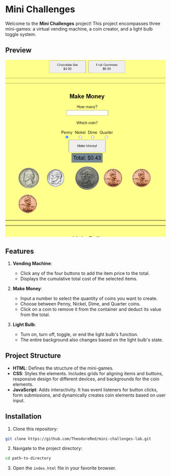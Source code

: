 # Mini Challenges

Welcome to the **Mini Challenges** project! This project encompasses three mini-games: a virtual vending machine, a coin creator, and a light bulb toggle system.

## Preview

![screenshot](/mini-proj.png)

## Features

1. **Vending Machine**:

   - Click any of the four buttons to add the item price to the total.
   - Displays the cumulative total cost of the selected items.

2. **Make Money**:

   - Input a number to select the quantity of coins you want to create.
   - Choose between Penny, Nickel, Dime, and Quarter coins.
   - Click on a coin to remove it from the container and deduct its value from the total.

3. **Light Bulb**:
   - Turn on, turn off, toggle, or end the light bulb's function.
   - The entire background also changes based on the light bulb's state.

## Project Structure

- **HTML**: Defines the structure of the mini-games.
- **CSS**: Styles the elements. Includes grids for aligning items and buttons, responsive design for different devices, and backgrounds for the coin elements.
- **JavaScript**: Adds interactivity. It has event listeners for button clicks, form submissions, and dynamically creates coin elements based on user input.

## Installation

1. Clone this repository:

```bash
git clone https://github.com/TheodoreRed/mini-challenges-lab.git
```

2. Navigate to the project directory:

```bash
cd path-to-directory
```

3. Open the `index.html` file in your favorite browser.
